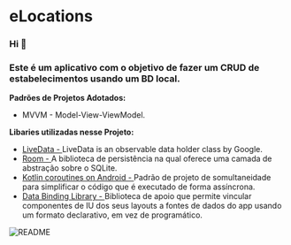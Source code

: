 # eLocations
### Hi 👋
### Este é um aplicativo com o objetivo de fazer um CRUD de estabelecimentos usando um BD local.

**Padrões de Projetos Adotados:**
- MVVM - Model-View-ViewModel.

**Libaries utilizadas nesse Projeto:**

- <a href="https://developer.android.com/topic/libraries/architecture/livedata">LiveData - </a> LiveData is an observable data holder class by Google.
- <a href="https://developer.android.com/jetpack/androidx/releases/room">Room - </a> A biblioteca de persistência na qual oferece uma camada de abstração sobre o SQLite.
- <a href="https://developer.android.com/kotlin/coroutines">Kotlin coroutines on Android - </a> Padrão de projeto de somultaneidade para simplificar o código que é executado de forma assíncrona.
- <a href="https://developer.android.com/topic/libraries/data-binding?hl=pt-br">Data Binding Library - </a> Biblioteca de apoio que permite vincular componentes de IU dos seus layouts a fontes de dados do app usando um formato declarativo, em vez de programático.

![README](https://user-images.githubusercontent.com/26839826/119268876-4a0c3000-bbcb-11eb-8a77-a8b44967f97a.png)
